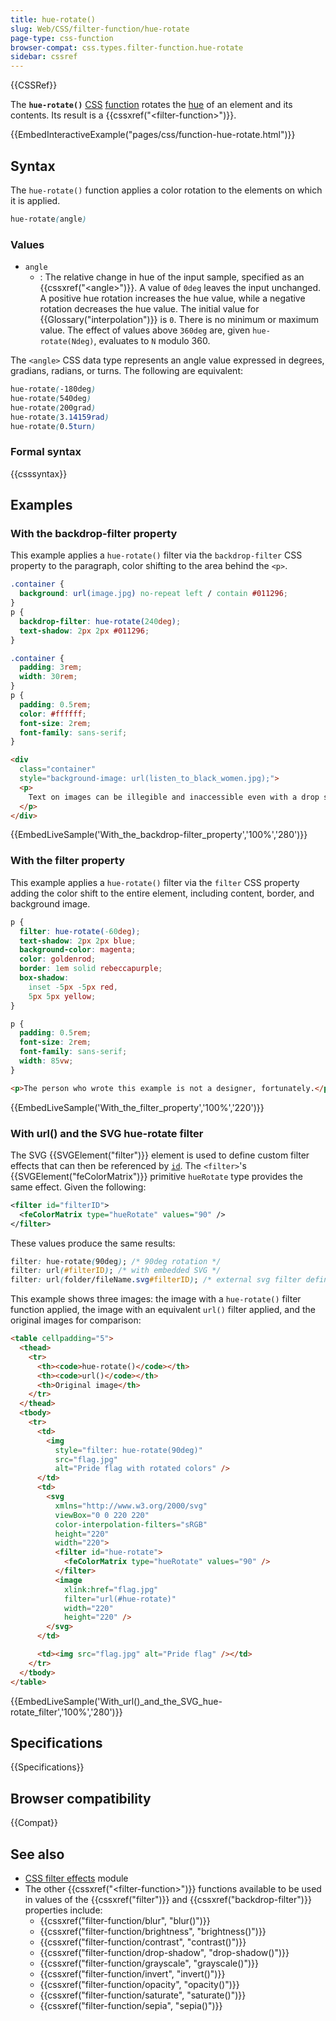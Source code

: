 ```yaml
---
title: hue-rotate()
slug: Web/CSS/filter-function/hue-rotate
page-type: css-function
browser-compat: css.types.filter-function.hue-rotate
sidebar: cssref
---
```


{{CSSRef}}

The **`hue-rotate()`** [CSS](/en-US/docs/Web/CSS) [function](/en-US/docs/Web/CSS/CSS_Functions) rotates the [hue](https://en.wikipedia.org/wiki/Hue) of an element and its contents. Its result is a {{cssxref("&lt;filter-function&gt;")}}.

{{EmbedInteractiveExample("pages/css/function-hue-rotate.html")}}

## Syntax

The `hue-rotate()` function applies a color rotation to the elements on which it is applied.

```css
hue-rotate(angle)
```

### Values

- `angle`
  - : The relative change in hue of the input sample, specified as an {{cssxref("&lt;angle&gt;")}}. A value of `0deg` leaves the input unchanged. A positive hue rotation increases the hue value, while a negative rotation decreases the hue value. The initial value for {{Glossary("interpolation")}} is `0`. There is no minimum or maximum value. The effect of values above `360deg` are, given `hue-rotate(Ndeg)`, evaluates to `N` modulo 360.

The `<angle>` CSS data type represents an angle value expressed in degrees, gradians, radians, or turns. The following are equivalent:

```css
hue-rotate(-180deg)
hue-rotate(540deg)
hue-rotate(200grad)
hue-rotate(3.14159rad)
hue-rotate(0.5turn)
```

### Formal syntax

{{csssyntax}}

## Examples

### With the backdrop-filter property

This example applies a `hue-rotate()` filter via the `backdrop-filter` CSS property to the paragraph, color shifting to the area behind the `<p>`.

```css
.container {
  background: url(image.jpg) no-repeat left / contain #011296;
}
p {
  backdrop-filter: hue-rotate(240deg);
  text-shadow: 2px 2px #011296;
}
```

```css hidden
.container {
  padding: 3rem;
  width: 30rem;
}
p {
  padding: 0.5rem;
  color: #ffffff;
  font-size: 2rem;
  font-family: sans-serif;
}
```

```html hidden
<div
  class="container"
  style="background-image: url(listen_to_black_women.jpg);">
  <p>
    Text on images can be illegible and inaccessible even with a drop shadow.
  </p>
</div>
```

{{EmbedLiveSample('With_the_backdrop-filter_property','100%','280')}}

### With the filter property

This example applies a `hue-rotate()` filter via the `filter` CSS property adding the color shift to the entire element, including content, border, and background image.

```css
p {
  filter: hue-rotate(-60deg);
  text-shadow: 2px 2px blue;
  background-color: magenta;
  color: goldenrod;
  border: 1em solid rebeccapurple;
  box-shadow:
    inset -5px -5px red,
    5px 5px yellow;
}
```

```css hidden
p {
  padding: 0.5rem;
  font-size: 2rem;
  font-family: sans-serif;
  width: 85vw;
}
```

```html hidden
<p>The person who wrote this example is not a designer, fortunately.</p>
```

{{EmbedLiveSample('With_the_filter_property','100%','220')}}

### With url() and the SVG hue-rotate filter

The SVG {{SVGElement("filter")}} element is used to define custom filter effects that can then be referenced by [`id`](/en-US/docs/Web/HTML/Global_attributes#id). The `<filter>`'s {{SVGElement("feColorMatrix")}} primitive `hueRotate` type provides the same effect. Given the following:

```svg
<filter id="filterID">
  <feColorMatrix type="hueRotate" values="90" />
</filter>
```

These values produce the same results:

```css
filter: hue-rotate(90deg); /* 90deg rotation */
filter: url(#filterID); /* with embedded SVG */
filter: url(folder/fileName.svg#filterID); /* external svg filter definition */
```

This example shows three images: the image with a `hue-rotate()` filter function applied, the image with an equivalent `url()` filter applied, and the original images for comparison:

```html hidden
<table cellpadding="5">
  <thead>
    <tr>
      <th><code>hue-rotate()</code></th>
      <th><code>url()</code></th>
      <th>Original image</th>
    </tr>
  </thead>
  <tbody>
    <tr>
      <td>
        <img
          style="filter: hue-rotate(90deg)"
          src="flag.jpg"
          alt="Pride flag with rotated colors" />
      </td>
      <td>
        <svg
          xmlns="http://www.w3.org/2000/svg"
          viewBox="0 0 220 220"
          color-interpolation-filters="sRGB"
          height="220"
          width="220">
          <filter id="hue-rotate">
            <feColorMatrix type="hueRotate" values="90" />
          </filter>
          <image
            xlink:href="flag.jpg"
            filter="url(#hue-rotate)"
            width="220"
            height="220" />
        </svg>
      </td>

      <td><img src="flag.jpg" alt="Pride flag" /></td>
    </tr>
  </tbody>
</table>
```

{{EmbedLiveSample('With_url()_and_the_SVG_hue-rotate_filter','100%','280')}}

## Specifications

{{Specifications}}

## Browser compatibility

{{Compat}}

## See also

- [CSS filter effects](/en-US/docs/Web/CSS/CSS_filter_effects) module
- The other {{cssxref("&lt;filter-function&gt;")}} functions available to be used in values of the {{cssxref("filter")}} and {{cssxref("backdrop-filter")}} properties include:
  - {{cssxref("filter-function/blur", "blur()")}}
  - {{cssxref("filter-function/brightness", "brightness()")}}
  - {{cssxref("filter-function/contrast", "contrast()")}}
  - {{cssxref("filter-function/drop-shadow", "drop-shadow()")}}
  - {{cssxref("filter-function/grayscale", "grayscale()")}}
  - {{cssxref("filter-function/invert", "invert()")}}
  - {{cssxref("filter-function/opacity", "opacity()")}}
  - {{cssxref("filter-function/saturate", "saturate()")}}
  - {{cssxref("filter-function/sepia", "sepia()")}}
